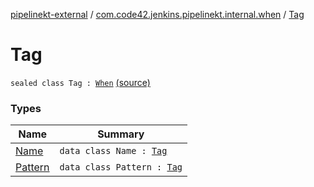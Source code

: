 [pipelinekt-external](../../index.md) / [com.code42.jenkins.pipelinekt.internal.when](../index.md) / [Tag](./index.md)

# Tag

`sealed class Tag : `[`When`](../../com.code42.jenkins.pipelinekt.core/-when.md) [(source)](https://github.com/code42/pipelinekt/tree/master/internal/src/main/kotlin/com/code42/jenkins/pipelinekt/internal/when/Tag.kt#L8)

### Types

| Name | Summary |
|---|---|
| [Name](-name/index.md) | `data class Name : `[`Tag`](./index.md) |
| [Pattern](-pattern/index.md) | `data class Pattern : `[`Tag`](./index.md) |
